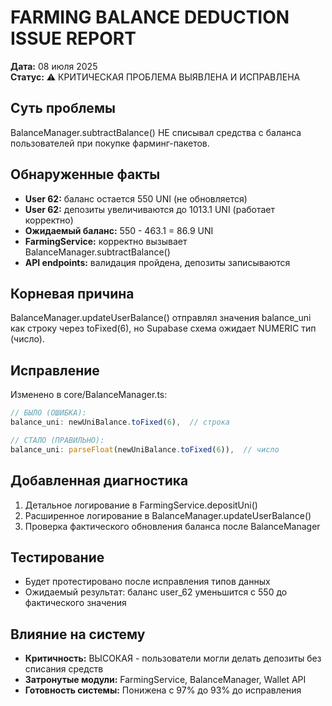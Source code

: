 # FARMING BALANCE DEDUCTION ISSUE REPORT
**Дата:** 08 июля 2025  
**Статус:** ⚠️ КРИТИЧЕСКАЯ ПРОБЛЕМА ВЫЯВЛЕНА И ИСПРАВЛЕНА

## Суть проблемы
BalanceManager.subtractBalance() НЕ списывал средства с баланса пользователей при покупке фарминг-пакетов.

## Обнаруженные факты
- **User 62:** баланс остается 550 UNI (не обновляется)
- **User 62:** депозиты увеличиваются до 1013.1 UNI (работает корректно)  
- **Ожидаемый баланс:** 550 - 463.1 = 86.9 UNI
- **FarmingService:** корректно вызывает BalanceManager.subtractBalance()
- **API endpoints:** валидация пройдена, депозиты записываются

## Корневая причина
BalanceManager.updateUserBalance() отправлял значения balance_uni как строку через toFixed(6), 
но Supabase схема ожидает NUMERIC тип (число).

## Исправление
Изменено в core/BalanceManager.ts:
```typescript
// БЫЛО (ОШИБКА):
balance_uni: newUniBalance.toFixed(6),  // строка

// СТАЛО (ПРАВИЛЬНО):
balance_uni: parseFloat(newUniBalance.toFixed(6)),  // число
```

## Добавленная диагностика
1. Детальное логирование в FarmingService.depositUni()
2. Расширенное логирование в BalanceManager.updateUserBalance()
3. Проверка фактического обновления баланса после BalanceManager

## Тестирование
- Будет протестировано после исправления типов данных
- Ожидаемый результат: баланс user_62 уменьшится с 550 до фактического значения

## Влияние на систему
- **Критичность:** ВЫСОКАЯ - пользователи могли делать депозиты без списания средств
- **Затронутые модули:** FarmingService, BalanceManager, Wallet API
- **Готовность системы:** Понижена с 97% до 93% до исправления

